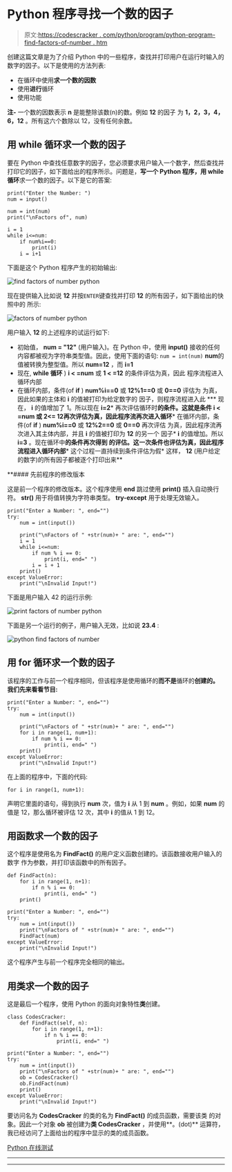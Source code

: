 # Python 程序寻找一个数的因子

> 原文:[https://codescracker . com/python/program/python-program-find-factors-of-number . htm](https://codescracker.com/python/program/python-program-find-factors-of-number.htm)

创建这篇文章是为了介绍 Python 中的一些程序，查找并打印用户在运行时输入的数字的因子。以下是使用的方法列表:

*   在循环中使用**求一个数的因数**
*   使用**进行**循环
*   使用功能

**注-** 一个数的因数表示 **n** 是能整除该数(n)的数。例如 **12** 的因子 为 **1，2，3，4，6，12** 。所有这六个数除以 12，没有任何余数。

## 用 while 循环求一个数的因子

要在 Python 中查找任意数字的因子，您必须要求用户输入一个数字，然后查找并打印它的因子，如下面给出的程序所示。问题是，**写一个 Python 程序，用 while 循环**求一个数的因子。以下是它的答案:

```
print("Enter the Number: ")
num = input()

num = int(num)
print("\nFactors of", num)

i = 1
while i<=num:
    if num%i==0:
        print(i)
    i = i+1
```

下面是这个 Python 程序产生的初始输出:

![find factors of number python](../Images/6f6d9eae66abe3b3dc294f096c9247ea.png)

现在提供输入比如说 **12** 并按`ENTER`键查找并打印 **12** 的所有因子，如下面给出的快照中的 所示:

![factors of number python](../Images/1495c9c73cc1ac4eeca2e8cea1922045.png)

用户输入 **12** 的上述程序的试运行如下:

*   初始值， **num = "12"** (用户输入)。在 Python 中，使用 **input()** 接收的任何内容都被视为字符串类型值。因此，使用下面的语句:
    `num = int(num)`
    **num**的值被转换为整型值。所以 **num=12** ，而 **i=1**
*   现在, **while 循环** ) **i < =num** 或 **1 < =12** 的条件评估为真，因此 程序流程进入循环内部
*   在循环内部，条件(of **if** ) **num%i==0** 或 **12%1==0** 或 **0==0** 评估为 为真，因此如果的主体和 **i** 的值被打印为给定数字的 因子，则程序流程进入此
***   现在， **i** 的值增加了 1。所以现在 **i=2***   再次评估循环时**的条件。这就是条件 **i < =num** 或 **2<= 12**再次评估为真，因此程序流再次进入循环***   在循环内部，条件(of **if** ) **num%i==0** 或 **12%2==0** 或 **0==0** 再次评估 为真，因此程序流再次进入其主体内部，并且 **i** 的值被打印为 **12** 的另一个 因子*   **i** 的值增加。所以 **i=3** 。现在循环中**的条件再次得到 的评估。这一次条件也评估为真，因此程序流程进入循环内部***   这个过程一直持续到条件评估为假*   这样， **12** (用户给定的数字)的所有因子都被逐个打印出来**

 **#### 先前程序的修改版本

这是前一个程序的修改版本。这个程序使用 **end** 跳过使用 **print()** 插入自动换行符。 **str()** 用于将值转换为字符串类型。 **try-except** 用于处理无效输入。

```
print("Enter a Number: ", end="")
try:
    num = int(input())

    print("\nFactors of " +str(num)+ " are: ", end="")
    i = 1
    while i<=num:
        if num % i == 0:
            print(i, end=" ")
        i = i + 1
    print()
except ValueError:
    print("\nInvalid Input!")
```

下面是用户输入 42 的运行示例:

![print factors of number python](../Images/a1e44919ec06de167d05c36ae4e7d5ec.png)

下面是另一个运行的例子，用户输入无效，比如说 **23.4** :

![python find factors of number](../Images/04d7e9e8f1755674b29f790afd51c258.png)

## 用 for 循环求一个数的因子

该程序的工作与前一个程序相同，但该程序是使用循环的**而不是**循环的**创建的。 我们先来看看节目:**

```
print("Enter a Number: ", end="")
try:
    num = int(input())

    print("\nFactors of " +str(num)+ " are: ", end="")
    for i in range(1, num+1):
        if num % i == 0:
            print(i, end=" ")
    print()
except ValueError:
    print("\nInvalid Input!")
```

在上面的程序中，下面的代码:

```
for i in range(1, num+1):
```

声明它里面的语句，得到执行 **num** 次，值为 **i** 从 1 到 **num** 。例如，如果 **num** 的值是 12，那么循环被评估 12 次，其中 **i** 的值从 1 到 12。

## 用函数求一个数的因子

这个程序是使用名为 **FindFact()** 的用户定义函数创建的。该函数接收用户输入的数字 作为参数，并打印该函数中的所有因子。

```
def FindFact(n):
    for i in range(1, n+1):
        if n % i == 0:
            print(i, end=" ")
    print()

print("Enter a Number: ", end="")
try:
    num = int(input())
    print("\nFactors of " +str(num)+ " are: ", end="")
    FindFact(num)
except ValueError:
    print("\nInvalid Input!")
```

这个程序产生与前一个程序完全相同的输出。

## 用类求一个数的因子

这是最后一个程序，使用 Python 的面向对象特性**类**创建。

```
class CodesCracker:
    def FindFact(self, n):
        for i in range(1, n+1):
            if n % i == 0:
                print(i, end=" ")

print("Enter a Number: ", end="")
try:
    num = int(input())
    print("\nFactors of " +str(num)+ " are: ", end="")
    ob = CodesCracker()
    ob.FindFact(num)
    print()
except ValueError:
    print("\nInvalid Input!")
```

要访问名为 **CodesCracker** 的类的名为 **FindFact()** 的成员函数，需要该类 的对象。因此一个对象 **ob** 被创建为**类 CodesCracker** ，并使用**。(dot)** 运算符， 我已经访问了上面给出的程序中显示的类的成员函数。

[Python 在线测试](/exam/showtest.php?subid=10)

* * *

* * ***